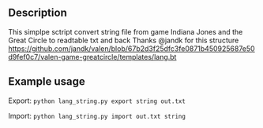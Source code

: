 ## Description
This simplpe sctript convert string file from game Indiana Jones and the Great Circle to readtable txt and back
Thanks @jandk for this structure 
https://github.com/jandk/valen/blob/67b2d3f25dfc3fe0871b450925687e50d9fef0c7/valen-game-greatcircle/templates/lang.bt

## Example usage

Export: ```python lang_string.py export string out.txt```

Import: ```python lang_string.py import out.txt string```

